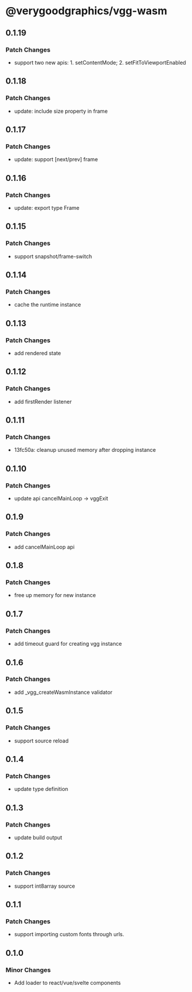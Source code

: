 # @verygoodgraphics/vgg-wasm

## 0.1.19

### Patch Changes

- support two new apis: 1. setContentMode; 2. setFitToViewportEnabled

## 0.1.18

### Patch Changes

- update: include size property in frame

## 0.1.17

### Patch Changes

- update: support [next/prev] frame

## 0.1.16

### Patch Changes

- update: export type Frame

## 0.1.15

### Patch Changes

- support snapshot/frame-switch

## 0.1.14

### Patch Changes

- cache the runtime instance

## 0.1.13

### Patch Changes

- add rendered state

## 0.1.12

### Patch Changes

- add firstRender listener

## 0.1.11

### Patch Changes

- 13fc50a: cleanup unused memory after dropping instance

## 0.1.10

### Patch Changes

- update api cancelMainLoop -> vggExit

## 0.1.9

### Patch Changes

- add cancelMainLoop api

## 0.1.8

### Patch Changes

- free up memory for new instance

## 0.1.7

### Patch Changes

- add timeout guard for creating vgg instance

## 0.1.6

### Patch Changes

- add \_vgg_createWasmInstance validator

## 0.1.5

### Patch Changes

- support source reload

## 0.1.4

### Patch Changes

- update type definition

## 0.1.3

### Patch Changes

- update build output

## 0.1.2

### Patch Changes

- support int8array source

## 0.1.1

### Patch Changes

- support importing custom fonts through urls.

## 0.1.0

### Minor Changes

- Add loader to react/vue/svelte components
